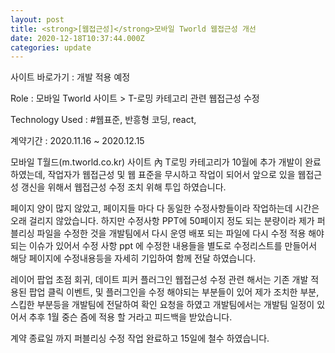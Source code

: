 ```yaml
---
layout: post
title: <strong>[웹접근성]</strong>모바일 Tworld 웹접근성 개선 
date: 2020-12-18T10:37:44.000Z
categories: update
---
```



사이트 바로가기 :  개발 적용 예정 

Role : 모바일 Tworld 사이트 > T-로밍 카테고리 관련 웹접근성 수정

Technology Used :  <span class="skil-text">#웹표준</span>, <span class="skil-text">반흥형 코딩</span>, <span class="skil-text">react</span>,

계약기간 :  2020.11.16 ~ 2020.12.15 

모바일 T월드(m.tworld.co.kr) 사이트 內 T로밍 카테고리가 10월에 추가 개발이 완료 하였는데, 작업자가 웹접근성 및 웹 표준을 무시하고 작업이 되어서 앞으로 있을 웹접근성 갱신을 위해서 웹접근성 수정 조치 위해 투입 하였습니다.

페이지 양이 많지 않았고, 페이지들 마다 다 동일한 수정사항들이라 작업하는데 시간은 오래 걸리지 않았습니다.
하지만 수정사항 PPT에 50페이지 정도 되는 분량이라 제가 퍼블리싱 파일을 수정한 것을 개발팀에서 다시 운영 배포 되는 파일에 다시 수정 적용 해야되는 이슈가 있어서 수정 사항 ppt 에 수정한 내용들을 별도로 수정리스트를 만들어서 해당 페이지에 수정내용등을 자세히 기입하여 함께 전달 하였습니다.

레이어 팝업 초점 회귀, 데이트 피커 플러그인 웹접근성 수정 관련 해서는 기존 개발 적용된 팝업 클릭 이벤트, 및 플러그인을 수정 해야되는 부분들이 있어 제가 조치한 부분, 스킵한 부분등을 개발팀에 전달하여 확인 요청을 하였고 개발팀에서는 개발팀 일정이 있어서 추후 1월 중슨 즘에 적용 할 거라고 피드백을 받았습니다.

계약 종료일 까지 퍼블리싱 수정 작업 완료하고 15일에 철수 하였습니다.



